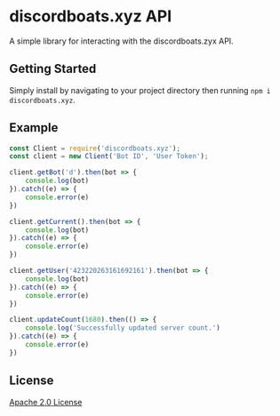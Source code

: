 # discordboats.xyz API
A simple library for interacting with the discordboats.zyx API.

## Getting Started
Simply install by navigating to your project directory then running `npm i discordboats.xyz`.

## Example

```js
const Client = require('discordboats.xyz');
const client = new Client('Bot ID', 'User Token');

client.getBot('d').then(bot => {
    console.log(bot)
}).catch((e) => {
    console.error(e)
})

client.getCurrent().then(bot => {
    console.log(bot)
}).catch((e) => {
    console.error(e)
})

client.getUser('423220263161692161').then(bot => {
    console.log(bot)
}).catch((e) => {
    console.error(e)
}) 

client.updateCount(1680).then(() => {
    console.log('Successfully updated server count.')
}).catch((e) => {
    console.error(e)
})
```

## License
[Apache 2.0 License](ttps://github.com/DetectiveHuman/discordboats-api/master/LICENSE)